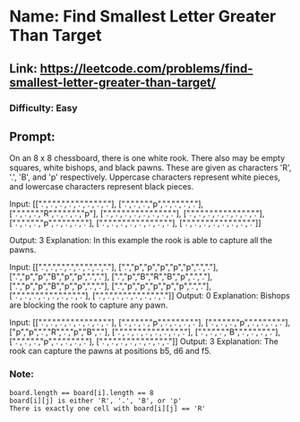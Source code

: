 # Name: Find Smallest Letter Greater Than Target

## Link: https://leetcode.com/problems/find-smallest-letter-greater-than-target/

### Difficulty: Easy

## Prompt:

 On an 8 x 8 chessboard, there is one white rook.  There also may be empty squares, white bishops, and black pawns.  These are given as characters 'R', '.', 'B', and 'p' respectively. Uppercase characters represent white pieces, and lowercase characters represent black pieces.

 Input: 
 [[".",".",".",".",".",".",".","."],
  [".",".",".","p",".",".",".","."],
  [".",".",".","R",".",".",".","p"],
  [".",".",".",".",".",".",".","."],
  [".",".",".",".",".",".",".","."],
  [".",".",".","p",".",".",".","."],
  [".",".",".",".",".",".",".","."],
  [".",".",".",".",".",".",".","."]]

Output: 3
Explanation: 
In this example the rook is able to capture all the pawns.

 Input: 
 [[".",".",".",".",".",".",".","."],
  [".","p","p","p","p","p",".","."],
  [".","p","p","B","p","p",".","."],
  [".","p","B","R","B","p",".","."],
  [".","p","p","B","p","p",".","."],
  [".","p","p","p","p","p",".","."],
  [".",".",".",".",".",".",".","."],
  [".",".",".",".",".",".",".","."]]
Output: 0
Explanation: 
Bishops are blocking the rook to capture any pawn.


Input: 
[[".",".",".",".",".",".",".","."],
 [".",".",".","p",".",".",".","."],
 [".",".",".","p",".",".",".","."],
 ["p","p",".","R",".","p","B","."],
 [".",".",".",".",".",".",".","."],
 [".",".",".","B",".",".",".","."],
 [".",".",".","p",".",".",".","."],
 [".",".",".",".",".",".",".","."]]
Output: 3
Explanation: 
The rook can capture the pawns at positions b5, d6 and f5.


### Note:

    board.length == board[i].length == 8
    board[i][j] is either 'R', '.', 'B', or 'p'
    There is exactly one cell with board[i][j] == 'R'
